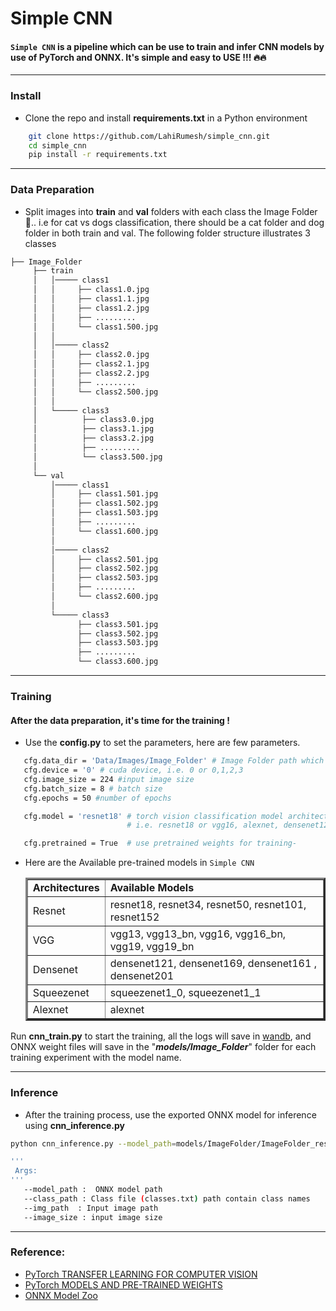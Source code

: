 # Simple CNN

#### ```Simple CNN``` is a pipeline which can be use to train and infer CNN models by use of PyTorch and ONNX. It's simple and easy to USE !!! 🔥🔥
___
### Install

- Clone the repo and install **requirements.txt** in a Python environment 

```bash
    git clone https://github.com/LahiRumesh/simple_cnn.git
    cd simple_cnn
    pip install -r requirements.txt
```
---

### Data Preparation

- Split images into **train** and **val** folders with each class the Image Folder 📂.. i.e for cat vs dogs classification, there should be a cat folder and dog folder in both train and val. The following folder structure illustrates 3 classes


```bash
├── Image_Folder
     ├── train
     │   │───── class1
     │   │     ├── class1.0.jpg
     │   │     ├── class1.1.jpg
     │   │     ├── class1.2.jpg
     │   │     ├── .........
     │   │     └── class1.500.jpg
     │   │
     │   │───── class2
     │   │     ├── class2.0.jpg
     │   │     ├── class2.1.jpg
     │   │     ├── class2.2.jpg
     │   │     ├── .........
     │   │     └── class2.500.jpg
     │   │
     │   └───── class3
     │          ├── class3.0.jpg
     │          ├── class3.1.jpg
     │          ├── class3.2.jpg
     │          ├── .........
     │          └── class3.500.jpg   
     │
     └── val
         │───── class1
         │     ├── class1.501.jpg
         │     ├── class1.502.jpg
         │     ├── class1.503.jpg
         │     ├── .........
         │     └── class1.600.jpg
         │
         │───── class2
         │     ├── class2.501.jpg
         │     ├── class2.502.jpg
         │     ├── class2.503.jpg
         │     ├── .........
         │     └── class2.600.jpg
         │
         └───── class3
               ├── class3.501.jpg
               ├── class3.502.jpg
               ├── class3.503.jpg
               ├── .........
               └── class3.600.jpg

```

---

### Training
  #### After the data preparation, it's time for the training !  
- Use the **config.py** to set the parameters, here are few parameters.
     
 ```bash
    cfg.data_dir = 'Data/Images/Image_Folder' # Image Folder path which contain train and val folders 
    cfg.device = '0' # cuda device, i.e. 0 or 0,1,2,3    
    cfg.image_size = 224 #input image size
    cfg.batch_size = 8 # batch size
    cfg.epochs = 50 #number of epochs

    cfg.model = 'resnet18' # torch vision classification model architectures for image classification 
                           # i.e. resnet18 or vgg16, alexnet, densenet121, squeezenet1_0

    cfg.pretrained = True  # use pretrained weights for training-                    
```


- Here are the Available pre-trained models in ```Simple CNN```

  <table border="3">
  <tr>
  <td><b>Architectures</td>
  <td><b>Available Models</td>
  </tr>
  <td>Resnet</td>
  <td>resnet18, resnet34, resnet50, resnet101, resnet152</td>
  <tr>
  <td>VGG</td>
  <td>vgg13, vgg13_bn, vgg16, vgg16_bn, vgg19, vgg19_bn</td>
  <tr>
  <td>Densenet</td>
  <td>densenet121, densenet169, densenet161 , densenet201</td>
  <tr>
  <td>Squeezenet</td>
  <td>squeezenet1_0, squeezenet1_1</td>
  <tr>
  <td>Alexnet</td>
  <td>alexnet</td>
  </table


Run **cnn_train.py** to start the training, all the logs will save in [wandb](https://wandb.ai/site), and ONNX weight files will save in the "**_models/Image_Folder_**" folder for each training experiment with the model name. 

---

### Inference

- After the training process, use the exported ONNX model for inference using **cnn_inference.py**

```bash
python cnn_inference.py --model_path=models/ImageFolder/ImageFolder_resnet18_exp_1.onnx --class_path=ImageFolder/ImageFolder/classes.txt --img_path=test1.jpg --image_size=224 
```

 ```bash
 '''
  Args:
 '''
    --model_path :  ONNX model path
    --class_path : Class file (classes.txt) path contain class names
    --img_path  : Input image path
    --image_size : input image size                    
```
---

### Reference:

- [PyTorch TRANSFER LEARNING FOR COMPUTER VISION](https://pytorch.org/tutorials/beginner/transfer_learning_tutorial.html)
- [PyTorch MODELS AND PRE-TRAINED WEIGHTS](https://pytorch.org/vision/stable/models.html)
- [ONNX Model Zoo](https://github.com/onnx/models)